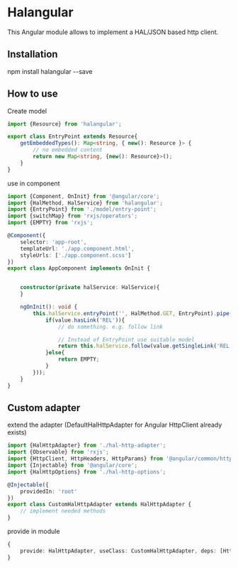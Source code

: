 # Halangular

This Angular module allows to implement a HAL/JSON based http client.

## Installation

npm install halangular --save

## How to use

Create model
```typescript
import {Resource} from 'halangular';

export class EntryPoint extends Resource{
    getEmbeddedTypes(): Map<string, { new(): Resource }> {
        // no embedded content
        return new Map<string, {new(): Resource}>();
    }
}
```

use in component
```typescript
import {Component, OnInit} from '@angular/core';
import {HalMethod, HalService} from 'halangular';
import {EntryPoint} from './model/entry-point';
import {switchMap} from 'rxjs/operators';
import {EMPTY} from 'rxjs';

@Component({
    selector: 'app-root',
    templateUrl: './app.component.html',
    styleUrls: ['./app.component.scss']
})
export class AppComponent implements OnInit {


    constructor(private halService: HalService){
    }

    ngOnInit(): void {
        this.halService.entryPoint('', HalMethod.GET, EntryPoint).pipe(switchMap(value => {
            if(value.hasLink('REL')){
                // do something. e.g. follow link

                // Instead of EntryPoint use suitable model
                return this.halService.follow(value.getSingleLink('REL'),HalMethod.GET, EntryPoint);
            }else{
                return EMPTY;
            }
        }));
    }
}
```
## Custom adapter

extend the adapter (DefaultHalHttpAdapter for Angular HttpClient already exists)

```typescript
import {HalHttpAdapter} from './hal-http-adapter';
import {Observable} from 'rxjs';
import {HttpClient, HttpHeaders, HttpParams} from '@angular/common/http';
import {Injectable} from '@angular/core';
import {HalHttpOptions} from './hal-http-options';

@Injectable({
    providedIn: 'root'
})
export class CustomHalHttpAdapter extends HalHttpAdapter {
    // implement needed methods
}
```

provide in module
```typescript
{
    provide: HalHttpAdapter, useClass: CustomHalHttpAdapter, deps: [HttpClient, ...]
}
```